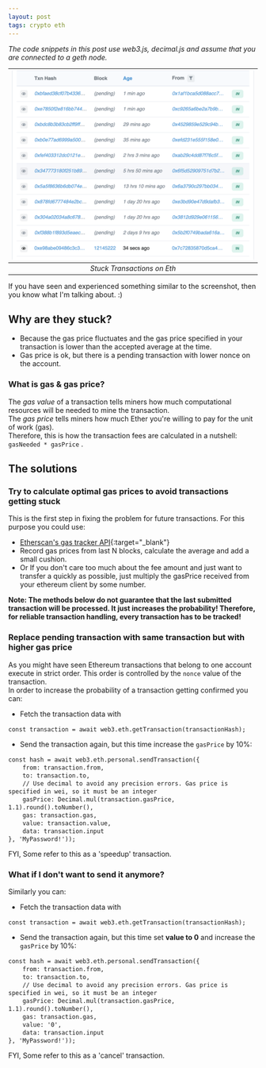```yaml
---
layout: post
tags: crypto eth
---
```

_The code snippets in this post use web3.js, decimal.js and assume that you are connected to a geth node._


| ![Ethereum transactions stuck on pending](/assets/blog/posts/2021-03-31-handling-stuck-ethereum-transactions/stuck-txs.png) |
|:--:| 
| *Stuck Transactions on Eth* |

If you have seen and experienced something similar to the screenshot, then you know what I'm talking about. :)

## Why are they stuck?
* Because the gas price fluctuates and the gas price specified in your transaction is lower than the accepted average at the time. 
* Gas price is ok, but there is a pending transaction with lower nonce on the account.

### What is gas & gas price?
The _gas value_ of a transaction tells miners how much computational resources will be needed to mine the transaction.  
The _gas price_ tells miners how much Ether you're willing to pay for the unit of work (gas).  
Therefore, this is how the transaction fees are calculated in a nutshell: `gasNeeded * gasPrice` .

## The solutions
### Try to calculate optimal gas prices to avoid transactions getting stuck
This is the first step in fixing the problem for future transactions. For this purpose you could use:
* [Etherscan's gas tracker API](https://etherscan.io/apis#gastracker){:target="_blank"}
* Record gas prices from last N blocks, calculate the average and add a small cushion.
* Or If you don't care too much about the fee amount and just want to transfer a quickly as possible, just multiply the gasPrice received from your ethereum client by some number.

**Note: The methods below do not guarantee that the last submitted transaction will be processed. It just increases the probability! Therefore, for reliable transaction handling, every transaction has to be tracked!**

### Replace pending transaction with same transaction but with higher gas price
As you might have seen Ethereum transactions that belong to one account execute in strict order. This order is controlled by the `nonce` value of the transaction.   
In order to increase the probability of a transaction getting confirmed you can:
* Fetch the transaction data with 
```
const transaction = await web3.eth.getTransaction(transactionHash);
```
* Send the transaction again, but this time increase the `gasPrice` by 10%: 
```
const hash = await web3.eth.personal.sendTransaction({
    from: transaction.from,
    to: transaction.to,
    // Use decimal to avoid any precision errors. Gas price is specified in wei, so it must be an integer
    gasPrice: Decimal.mul(transaction.gasPrice, 1.1).round().toNumber(), 
    gas: transaction.gas,
    value: transaction.value,
    data: transaction.input
}, 'MyPassword!'));
```
  
FYI, Some refer to this as a 'speedup' transaction.  

### What if I don't want to send it anymore?
Similarly you can:
* Fetch the transaction data with 
```
const transaction = await web3.eth.getTransaction(transactionHash);
```
* Send the transaction again, but this time set **value to 0** and increase the `gasPrice` by 10%: 
```
const hash = await web3.eth.personal.sendTransaction({
    from: transaction.from,
    to: transaction.to,
    // Use decimal to avoid any precision errors. Gas price is specified in wei, so it must be an integer
    gasPrice: Decimal.mul(transaction.gasPrice, 1.1).round().toNumber(), 
    gas: transaction.gas,
    value: '0',
    data: transaction.input
}, 'MyPassword!'));
```
  
FYI, Some refer to this as a 'cancel' transaction.  